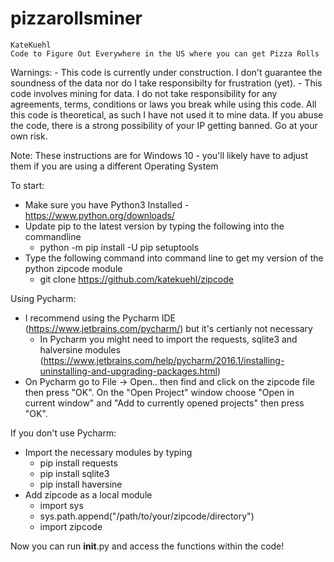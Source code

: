 # pizzarollsminer #
	KateKuehl
	Code to Figure Out Everywhere in the US where you can get Pizza Rolls

Warnings: 
	- This code is currently under construction. I don't guarantee the soundness of the data nor do I take responsibilty for frustration (yet). 
	- This code involves mining for data. I do not take responsibility for any agreements, terms, conditions or laws you break while using this code. All this code is theoretical, as such I have not used it to mine data. If you abuse the code, there is a strong possibility of your IP getting banned. Go at your own risk.  


Note: These instructions are for Windows 10 - you'll likely have to adjust them if you are using a different Operating System

To start:
- Make sure you have Python3 Installed - https://www.python.org/downloads/
- Update pip to the latest version by typing the following into the commandline
	- python -m pip install -U pip setuptools
- Type the following command into command line to get my version of the python zipcode module
	- git clone https://github.com/katekuehl/zipcode

Using Pycharm:
- I recommend using the Pycharm IDE (https://www.jetbrains.com/pycharm/) but it's certianly not necessary
	- In Pycharm you might need to import the requests, sqlite3 and halversine modules (https://www.jetbrains.com/help/pycharm/2016.1/installing-uninstalling-and-upgrading-packages.html)
- On Pycharm go to File -> Open.. then find and click on the zipcode file then press "OK". On the "Open Project" window choose "Open in current window" and "Add to currently opened projects" then press "OK".


If you don't use Pycharm:
- Import the necessary modules by typing 
	- pip install requests
	- pip install sqlite3
	- pip install haversine
- Add zipcode as a local module
	- import sys
	- sys.path.append("/path/to/your/zipcode/directory")
	- import zipcode

Now you can run __init__.py and access the functions within the code!
